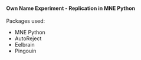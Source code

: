 #### Own Name Experiment - Replication in MNE Python

Packages used:
- MNE Python
- AutoReject
- Eelbrain
- Pingouin
